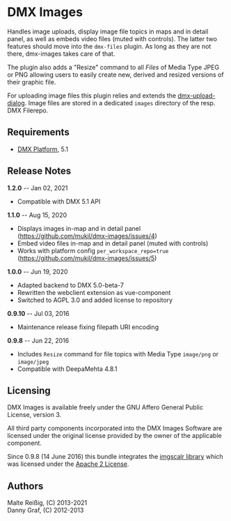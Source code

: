 # DMX Images

Handles image uploads, display image file topics in maps and in detail panel, as well as embeds video files (muted with controls). The latter two features should move into the `dmx-files` plugin. As long as they are not there, dmx-images takes care of that.

The plugin also adds a "Resize" command to all _Files_ of Media Type JPEG or PNG allowing users to easily create new, derived and resized versions of their graphic file.

For uploading image files this plugin relies and extends the [dmx-upload-dialog](https://github.com/mukil/dmx-upload-dialog). Image files are stored in a dedicated `images` directory of the resp. DMX Filerepo.

## Requirements

  * [DMX Platform](https://github.com/dmx-systems/dmx-platform), 5.1

## Release Notes

**1.2.0** -- Jan 02, 2021

* Compatible with DMX 5.1 API

**1.1.0** -- Aug 15, 2020

* Displays images in-map and in detail panel (https://github.com/mukil/dmx-images/issues/4)
* Embed video files in-map and in detail panel (muted with controls) 
* Works with platform config `per_workspace_repo=true` (https://github.com/mukil/dmx-images/issues/5)

**1.0.0** -- Jun 19, 2020

* Adapted backend to DMX 5.0-beta-7
* Rewritten the webclient extension as vue-component
* Switched to AGPL 3.0 and added license to repository

**0.9.10** -- Jul 03, 2016

* Maintenance release fixing filepath URI encoding

**0.9.8** -- Jun 22, 2016

* Includes `Resize` command for file topics with Media Type `image/png` or `image/jpeg`
* Compatible with DeepaMehta 4.8.1

## Licensing

DMX Images is available freely under the GNU Affero General Public License, version 3.

All third party components incorporated into the DMX Images Software are licensed under the original license provided by the owner of the applicable component.

Since 0.9.8 (14 June 2016) this bundle integrates the [imgscalr library](https://github.com/thebuzzmedia/imgscalr) which was licensed under the [Apache 2 License](https://github.com/thebuzzmedia/imgscalr/blob/master/LICENSE).

## Authors

Malte Reißig, (C) 2013-2021<br/>
Danny Graf, (C) 2012-2013
